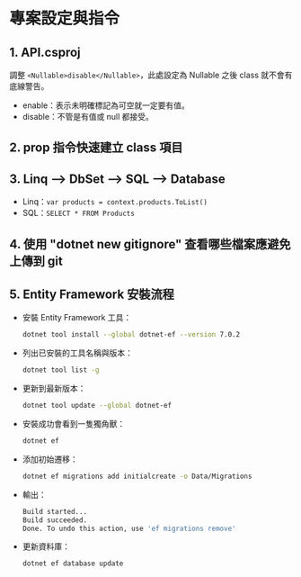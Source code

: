 # 專案設定與指令

## 1. API.csproj
調整 `<Nullable>disable</Nullable>`，此處設定為 Nullable 之後 class 就不會有底線警告。
- enable：表示未明確標記為可空就一定要有值。
- disable：不管是有值或 null 都接受。

## 2. prop 指令快速建立 class 項目

## 3. Linq --> DbSet --> SQL --> Database
- Linq：`var products = context.products.ToList()`
- SQL：`SELECT * FROM Products`

## 4. 使用 "dotnet new gitignore" 查看哪些檔案應避免上傳到 git

## 5. Entity Framework 安裝流程
- 安裝 Entity Framework 工具：  
  ```bash
  dotnet tool install --global dotnet-ef --version 7.0.2

- 列出已安裝的工具名稱與版本：
  ```bash
  dotnet tool list -g

- 更新到最新版本：
  ```bash
  dotnet tool update --global dotnet-ef

- 安裝成功會看到一隻獨角獸：
  ```bash
  dotnet ef

- 添加初始遷移：
  ```bash
  dotnet ef migrations add initialcreate -o Data/Migrations

- 輸出：
  ```bash
  Build started...
  Build succeeded.
  Done. To undo this action, use 'ef migrations remove'

- 更新資料庫：
  ```bash
  dotnet ef database update
